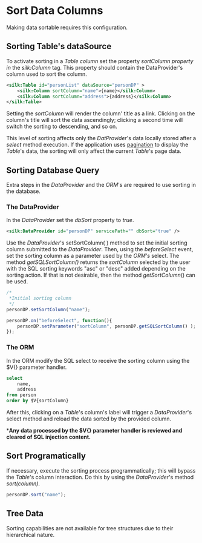 # Sort Data Columns

Making data sortable requires this configuration.

## Sorting Table's dataSource

To activate sorting in a *Table column* set the property *sortColumn property in* the *silk:Column* tag. This property should contain the DataProvider's column used to sort the column.

```xml
<silk:Table id="personList" dataSource="personDP" >
	<silk:Column sortColumn="name">{name}</silk:Column>
	<silk:Column sortColumn="address">{address}</silk:Column>
</silk:Table>
```

Setting the *sortColumn* will render the column' title as a link. Clicking on the column's title will sort the data ascendingly; clicking a second time will switch the sorting to descending, and so on.

This level of sorting affects only the *DatProvider*'s data locally stored after a *select* method execution. If the application uses [pagination](pagination.md) to display the *Table*'s data, the sorting will only affect the current *Table*'s page data.

## Sorting Database Query

Extra steps in the *DataProvider* and the *ORM*'s are required to use sorting in the database.

### The DataProvider

In the *DataProvider* set the *dbSort* property to *true*.

```xml
<silk:DataProvider id="personDP" servicePath="" dbSort="true" />
```

Use the *DataProvider*'s setSortColumn( ) method to set the initial sorting column submitted to the *DataProvider*. Then, using the *beforeSelect* event, set the sorting column as a parameter used by the *ORM's* select. The method *getSQLSortColumn()* returns the *sortColumn* selected by the user with the SQL sorting keywords "asc" or "desc" added depending on the sorting action. If that is not desirable, then the method *getSortColumn*() can be used.

```javascript
/*
 *Initial sorting column
 */
personDP.setSortColumn("name");

personDP.on("beforeSelect", function(){
	personDP.setParameter("sortColumn", personDP.getSQLSortColumn() );
});
```

### The ORM

In the ORM modify the SQL select to receive the sorting column using the $V{} parameter handler. 

```sql
select
	name,
	address
from person
order by $V{sortColumn}
```

After this, clicking on a *Table*'s column's label will trigger a *DataProvider*'s select method and reload the data sorted by the provided column.

***Any data processed by the $V{} parameter handler is reviewed and cleared of SQL injection content.** 

## Sort Programatically

If necessary, execute the sorting process programmatically; this will bypass the *Table*'s column interaction. Do this by using the *DataProvider*'s method *sort(column)*.

``` javascript
personDP.sort("name");
```

## Tree Data

Sorting capabilities are not available for tree structures due to their hierarchical nature.
